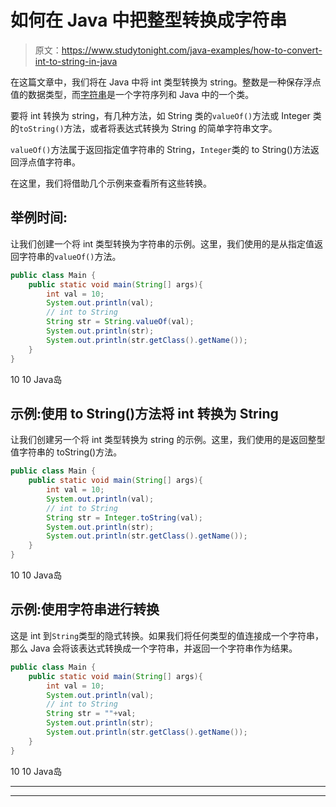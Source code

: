 # 如何在 Java 中把整型转换成字符串

> 原文：<https://www.studytonight.com/java-examples/how-to-convert-int-to-string-in-java>

在这篇文章中，我们将在 Java 中将 int 类型转换为 string。整数是一种保存浮点值的数据类型，而[字符串](https://www.studytonight.com/java/string-handling-in-java.php)是一个字符序列和 Java 中的一个类。

要将 int 转换为 string，有几种方法，如 String 类的`valueOf()`方法或 Integer 类的`toString()`方法，或者将表达式转换为 String 的简单字符串文字。

`valueOf()`方法属于返回指定值字符串的 String，`Integer`类的 to String()方法返回浮点值字符串。

在这里，我们将借助几个示例来查看所有这些转换。

## 举例时间:

让我们创建一个将 int 类型转换为字符串的示例。这里，我们使用的是从指定值返回字符串的`valueOf()`方法。

```java
public class Main {
	public static void main(String[] args){
		int val = 10;
		System.out.println(val);
		// int to String
		String str = String.valueOf(val);
		System.out.println(str);
		System.out.println(str.getClass().getName());
	}
}
```

10
10
Java岛

## 示例:使用 to String()方法将 int 转换为 String

让我们创建另一个将 int 类型转换为 string 的示例。这里，我们使用的是返回整型值字符串的 toString()方法。

```java
public class Main {
	public static void main(String[] args){
		int val = 10;
		System.out.println(val);
		// int to String
		String str = Integer.toString(val);
		System.out.println(str);
		System.out.println(str.getClass().getName());
	}
}
```

10
10
Java岛

## 示例:使用字符串进行转换

这是 int 到`String`类型的隐式转换。如果我们将任何类型的值连接成一个字符串，那么 Java 会将该表达式转换成一个字符串，并返回一个字符串作为结果。

```java
public class Main {
	public static void main(String[] args){
		int val = 10;
		System.out.println(val);
		// int to String
		String str = ""+val;
		System.out.println(str);
		System.out.println(str.getClass().getName());
	}
}
```

10
10
Java岛

* * *

* * *